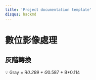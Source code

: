 ```yaml
---
title: 'Project documentation template'
disqus: hackmd
---
```


數位影像處理
===

## 灰階轉換

:bulb: Gray = R*0.299 + G*0.587 + B*0.114